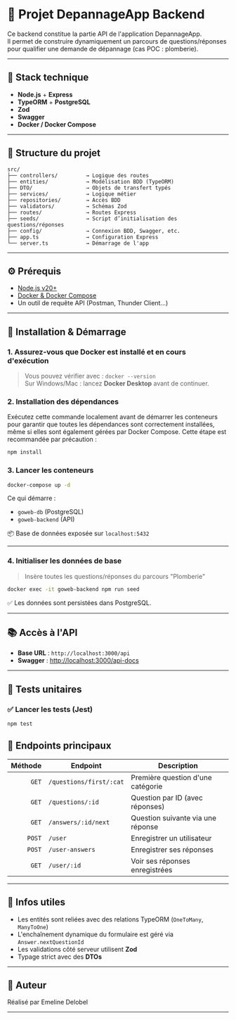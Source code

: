 # 🚧 Projet DepannageApp Backend 

Ce backend constitue la partie API de l'application DepannageApp.  
Il permet de construire dynamiquement un parcours de questions/réponses pour qualifier une demande de dépannage (cas POC : plomberie).

---

## 🧹 Stack technique

- **Node.js** + **Express**
- **TypeORM** + **PostgreSQL**
- **Zod** 
- **Swagger** 
- **Docker / Docker Compose**

---

## 📁 Structure du projet

```
src/
├── controllers/         → Logique des routes
├── entities/            → Modélisation BDD (TypeORM)
├── DTO/                 → Objets de transfert typés
├── services/            → Logique métier
├── repositories/        → Accès BDD
├── validators/          → Schémas Zod
├── routes/              → Routes Express
├── seeds/               → Script d’initialisation des questions/réponses
├── config/              → Connexion BDD, Swagger, etc.
├── app.ts               → Configuration Express
└── server.ts            → Démarrage de l'app
```

---

## ⚙️ Prérequis

- [Node.js v20+](https://nodejs.org/)
- [Docker & Docker Compose](https://www.docker.com/)
- Un outil de requête API (Postman, Thunder Client...)

---

## 🚀 Installation & Démarrage

### 1. Assurez-vous que Docker est installé et en cours d'exécution

> Vous pouvez vérifier avec : `docker --version`  
> Sur Windows/Mac : lancez **Docker Desktop** avant de continuer.

### 2. Installation des dépendances

Exécutez cette commande localement avant de démarrer les conteneurs pour garantir que toutes les dépendances sont correctement installées, 
même si elles sont également gérées par Docker Compose. 
Cette étape est recommandée par précaution :

```bash
npm install
```

### 3. Lancer les conteneurs

```bash
docker-compose up -d
```

Ce qui démarre :
- `goweb-db` (PostgreSQL)
- `goweb-backend` (API)

📦 Base de données exposée sur `localhost:5432`

---

### 4. Initialiser les données de base

> Insère toutes les questions/réponses du parcours "Plomberie"

```bash
docker exec -it goweb-backend npm run seed
```

✅ Les données sont persistées dans PostgreSQL.

---

## 📚 Accès à l'API

- **Base URL** : `http://localhost:3000/api`
- **Swagger** : [http://localhost:3000/api-docs](http://localhost:3000/api-docs)

---

## 🧪 Tests unitaires

### ✅ Lancer les tests (Jest)

```bash
npm test
```

## 🥪 Endpoints principaux

| Méthode | Endpoint                    | Description                         |
|--------:|-----------------------------|-------------------------------------|
| `GET`   | `/questions/first/:cat`     | Première question d'une catégorie   |
| `GET`   | `/questions/:id`            | Question par ID (avec réponses)     |
| `GET`   | `/answers/:id/next`         | Question suivante via une réponse   |
| `POST`  | `/user`                     | Enregistrer un utilisateur          |
| `POST`  | `/user-answers`             | Enregistrer ses réponses            |
| `GET`   | `/user/:id`                 | Voir ses réponses enregistrées      |

---

## 💬 Infos utiles

- Les entités sont reliées avec des relations TypeORM (`OneToMany`, `ManyToOne`)
- L'enchaînement dynamique du formulaire est géré via `Answer.nextQuestionId`
- Les validations côté serveur utilisent **Zod**
- Typage strict avec des **DTOs**


---


## 🤝 Auteur

Réalisé par Emeline Delobel 

---

